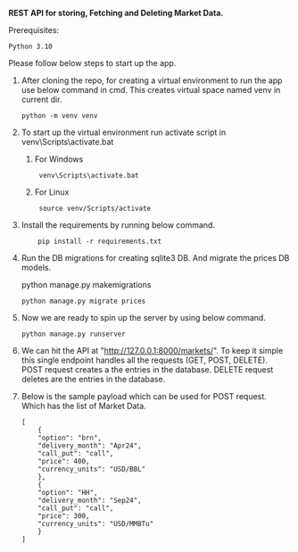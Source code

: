**REST API for storing, Fetching and Deleting Market Data.**

Prerequisites:

    Python 3.10

Please follow below steps to start up the app.

1.  After cloning the repo, for creating a virtual environment to run the app use below command in cmd. This creates virtual space named venv in current dir.

        python -m venv venv

2.  To start up the virtual environment run activate script in venv\Scripts\activate.bat

    1.  For Windows

             venv\Scripts\activate.bat

    2.  For Linux

             source venv/Scripts/activate

3.  Install the requirements by running below command.

            pip install -r requirements.txt

4.  Run the DB migrations for creating sqlite3 DB. And migrate the prices DB models.

    python manage.py makemigrations

        python manage.py migrate prices

5.  Now we are ready to spin up the server by using below command.

        python manage.py runserver

6.  We can hit the API at "http://127.0.0.1:8000/markets/". To keep it simple this single endpoint handles all the requests (GET, POST, DELETE). POST request creates a the entries in the database.
    DELETE request deletes are the entries in the database.

7.  Below is the sample payload which can be used for POST request. Which has the list of Market Data.

        [
            {
            "option": "brn",
            "delivery_month": "Apr24",
            "call_put": "call",
            "price": 400,
            "currency_units": "USD/BBL"
            },
            {
            "option": "HH",
            "delivery_month": "Sep24",
            "call_put": "call",
            "price": 300,
            "currency_units": "USD/MMBTu"
            }
        ]

